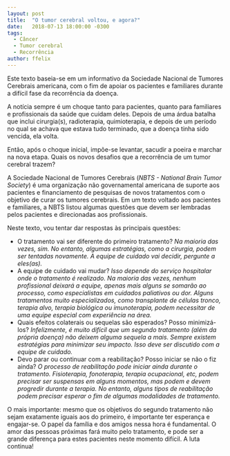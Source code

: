 ```yaml
---
layout: post
title:  "O tumor cerebral voltou, e agora?"
date:   2018-07-13 18:00:00 -0300
tags:
  - Câncer
  - Tumor cerebral
  - Recorrência 
author: ffelix
---
```

Este texto baseia-se em um informativo da Sociedade Nacional de Tumores Cerebrais americana, com o fim de apoiar os pacientes e familiares durante a difícil fase da recorrência da doença. 
<!--more-->
A notícia sempre é um choque tanto para pacientes, quanto para familiares e profissionais da saúde que cuidam deles. Depois de uma árdua batalha que inclui cirurgia(s), radioterapia, quimioterapia, e depois de um período no qual se achava que estava tudo terminado, que a doença tinha sido vencida, ela volta.

Então, após o choque inicial, impõe-se levantar, sacudir a poeira e marchar na nova etapa. Quais os novos desafios que a recorrência de um tumor cerebral trazem? 

A Sociedade Nacional de Tumores Cerebrais (_NBTS - National Brain Tumor Society_) é uma organização não governamental americana de suporte aos pacientes e financiamento de pesquisas de novos tratamentos com o objetivo de curar os tumores cerebrais. Em um texto voltado aos pacientes e familiares, a NBTS listou algumas questões que devem ser lembradas pelos pacientes e direcionadas aos profissionais. 

Neste texto, vou tentar dar respostas às principais questões: 

- O tratamento vai ser diferente do primeiro tratamento? _Na maioria das vezes, sim. No entanto, algumas estratégias, como a cirurgia, podem ser tentadas novamente. A equipe de cuidado vai decidir, pergunte a eles(as)._
- A equipe de cuidado vai mudar? _Isso depende do serviço hospitalar onde o tratamento é realizado. Na maioria das vezes, nenhum profissional deixará a equipe, apenas mais alguns se somarão ao processo, como especialistas em cuidados paliativos ou dor. Alguns tratamentos muito especializados, como transplante de células tronco, terapia alvo, terapia biológica ou imunoterapia, podem necessitar de uma equipe especial com experiência na área._
- Quais efeitos colaterais ou sequelas são esperados? Posso minimizá-los? _Infelizmente, é muito difícil que um segundo tratamento (além da própria doença) não deixem alguma sequela a mais. Sempre existem estratégias para minimizar seu impacto. Isso deve ser discutido com a equipe de cuidado._
- Devo parar ou continuar com a reabilitação? Posso iniciar se não o fiz ainda? _O processo de reabilitação pode iniciar ainda durante o tratamento. Fisioterapia, fonoterapia, terapia ocupacional, etc, podem precisar ser suspensas em alguns momentos, mas podem e devem progredir durante a terapia. No entanto, alguns tipos de reabilitação podem precisar esperar o fim de algumas modalidades de tratamento._

O mais importante: mesmo que os objetivos do segundo tratamento não sejam exatamente iguais aos do primeiro, é importante ter esperança e engajar-se. O papel da família e dos amigos nessa hora é fundamental. O amor das pessoas próximas fará muito pelo tratamento, e pode ser a grande diferença para estes pacientes neste momento difícil. A luta continua!
